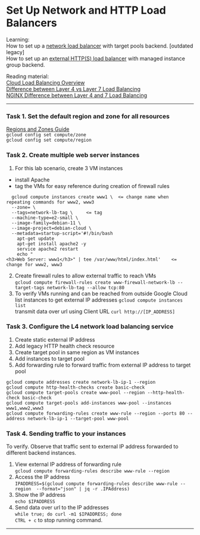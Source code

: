 # Set Up Network and HTTP Load Balancers

Learning:  
How to set up a [network load balancer](https://cloud.google.com/load-balancing/docs/network) with target pools backend. [outdated legacy]  
How to set up an [external HTTP(S) load balancer](https://cloud.google.com/load-balancing/docs/https) with managed instance group backend.

Reading material:  
[Cloud Load Balancing Overview](https://cloud.google.com/load-balancing/docs/load-balancing-overview)  
[Difference between Layer 4 vs Layer 7 Load Balancing](https://medium.com/@harishramkumar/difference-between-layer-4-vs-layer-7-load-balancing-57464e29ed9f)  
[NGINX Difference between Layer 4 and 7 Load Balancing](https://www.nginx.com/resources/glossary/layer-7-load-balancing/)  

<hr>

### Task 1. Set the default region and zone for all resources
[Regions and Zones Guide](https://cloud.google.com/compute/docs/regions-zones)  
`gcloud config set compute/zone`  
`gcloud config set compute/region`  

### Task 2. Create multiple web server instances
1. For this lab scenario, create 3 VM instances
  - install Apache
  - tag the VMs for easy reference during creation of firewall rules
  ```
    gcloud compute instances create www1 \  <= change name when repeating commands for www2, www3
    --zone= \
    --tags=network-lb-tag \     <= tag
    --machine-type=e2-small \
    --image-family=debian-11 \
    --image-project=debian-cloud \
    --metadata=startup-script='#!/bin/bash
      apt-get update
      apt-get install apache2 -y
      service apache2 restart
      echo "
<h3>Web Server: www1</h3>" | tee /var/www/html/index.html'    <= change for www2, www3
```

2. Create firewall rules to allow external traffic to reach VMs  
`gcloud compute firewall-rules create www-firewall-network-lb --target-tags network-lb-tag --allow tcp:80`
3. To verify VMs running and can be reached from outside Google Cloud  
list instances to get external IP addresses `gcloud compute instances list`  
transmit data over url using Client URL `curl http://[IP_ADDRESS]`  

### Task 3. Configure the L4 network load balancing service
1. Create static external IP address
2. Add legacy HTTP health check resource
3. Create target pool in same region as VM instances
4. Add instances to target pool
5. Add forwarding rule to forward traffic from external IP address to target pool

`gcloud compute addresses create network-lb-ip-1 --region`  
`gcloud compute http-health-checks create basic-check`  
`gcloud compute target-pools create www-pool --region --http-health-check basic-check`  
`gcloud compute target-pools add-instances www-pool --instances www1,www2,www3`  
`gcloud compute forwarding-rules create www-rule --region --ports 80 --address network-lb-ip-1 --target-pool www-pool`  

### Task 4. Sending traffic to your instances
To verify. Observe that traffic sent to external IP address forwarded to different backend instances.
1. View external IP address of forwarding rule  
`gcloud compute forwarding-rules describe www-rule --region`
2. Access the IP address  
`IPADDRESS=$(gcloud compute forwarding-rules describe www-rule --region  --format="json" | jq -r .IPAddress)`
3. Show the IP address  
`echo $IPADDRESS`
4. Send data over url to the IP addresses  
`while true; do curl -m1 $IPADDRESS; done`  
`CTRL + c` to stop running command.  

<hr>
